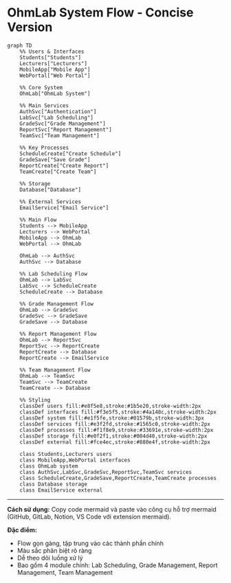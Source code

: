 # OhmLab System Flow - Concise Version

```mermaid
graph TD
    %% Users & Interfaces
    Students["Students"]
    Lecturers["Lecturers"]
    MobileApp["Mobile App"]
    WebPortal["Web Portal"]
    
    %% Core System
    OhmLab["OhmLab System"]
    
    %% Main Services
    AuthSvc["Authentication"]
    LabSvc["Lab Scheduling"]
    GradeSvc["Grade Management"]
    ReportSvc["Report Management"]
    TeamSvc["Team Management"]
    
    %% Key Processes
    ScheduleCreate["Create Schedule"]
    GradeSave["Save Grade"]
    ReportCreate["Create Report"]
    TeamCreate["Create Team"]
    
    %% Storage
    Database["Database"]
    
    %% External Services
    EmailService["Email Service"]
    
    %% Main Flow
    Students --> MobileApp
    Lecturers --> WebPortal
    MobileApp --> OhmLab
    WebPortal --> OhmLab
    
    OhmLab --> AuthSvc
    AuthSvc --> Database
    
    %% Lab Scheduling Flow
    OhmLab --> LabSvc
    LabSvc --> ScheduleCreate
    ScheduleCreate --> Database
    
    %% Grade Management Flow
    OhmLab --> GradeSvc
    GradeSvc --> GradeSave
    GradeSave --> Database
    
    %% Report Management Flow
    OhmLab --> ReportSvc
    ReportSvc --> ReportCreate
    ReportCreate --> Database
    ReportCreate --> EmailService
    
    %% Team Management Flow
    OhmLab --> TeamSvc
    TeamSvc --> TeamCreate
    TeamCreate --> Database
    
    %% Styling
    classDef users fill:#e8f5e8,stroke:#1b5e20,stroke-width:2px
    classDef interfaces fill:#f3e5f5,stroke:#4a148c,stroke-width:2px
    classDef system fill:#e1f5fe,stroke:#01579b,stroke-width:3px
    classDef services fill:#e3f2fd,stroke:#1565c0,stroke-width:2px
    classDef processes fill:#f1f8e9,stroke:#33691e,stroke-width:2px
    classDef storage fill:#e0f2f1,stroke:#004d40,stroke-width:2px
    classDef external fill:#fce4ec,stroke:#880e4f,stroke-width:2px
    
    class Students,Lecturers users
    class MobileApp,WebPortal interfaces
    class OhmLab system
    class AuthSvc,LabSvc,GradeSvc,ReportSvc,TeamSvc services
    class ScheduleCreate,GradeSave,ReportCreate,TeamCreate processes
    class Database storage
    class EmailService external
```

---

**Cách sử dụng:** Copy code mermaid và paste vào công cụ hỗ trợ mermaid (GitHub, GitLab, Notion, VS Code với extension mermaid).

**Đặc điểm:**
- Flow gọn gàng, tập trung vào các thành phần chính
- Màu sắc phân biệt rõ ràng
- Dễ theo dõi luồng xử lý
- Bao gồm 4 module chính: Lab Scheduling, Grade Management, Report Management, Team Management

